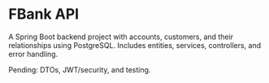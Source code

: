 # FBank API

A Spring Boot backend project with accounts, customers, and their relationships using PostgreSQL.
Includes entities, services, controllers, and error handling.  

Pending: DTOs, JWT/security, and testing.
